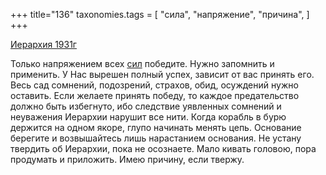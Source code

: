 +++
title="136"
taxonomies.tags = [
 "сила",
 "напряжение",
 "причина",
]
+++

[Иерархия 1931г](/agni/1931)

Только напряжением всех [сил](/tags/сила) победите. Нужно запомнить и применить. У Нас вырешен полный успех, зависит от вас принять его. Весь сад сомнений, подозрений, страхов, обид, осуждений нужно оставить. Если желаете принять победу, то каждое предательство должно быть избегнуто, ибо следствие уявленных сомнений и неуважения Иерархии нарушит все нити. Когда корабль в бурю держится на одном якоре, глупо начинать менять цепь. Основание берегите и возвышайтесь лишь нарастанием основания. Не устану твердить об Иерархии, пока не осознаете. Мало кивать головою, пора продумать и приложить. Имею причину, если твержу.   


